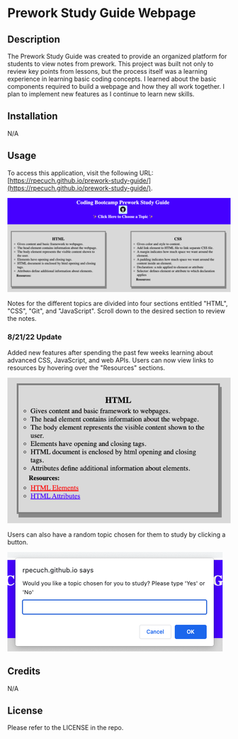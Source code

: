# Prework Study Guide Webpage

## Description

The Prework Study Guide was created to provide an organized platform for students to view notes from prework. This project was built not only to review key points from lessons, but the process itself was a learning experience in learning basic coding concepts. I learned about the basic components required to build a webpage and how they all work together. I plan to implement new features as I continue to learn new skills.

## Installation

N/A

## Usage

To access this application, visit the following URL: [https://rpecuch.github.io/prework-study-guide/](https://rpecuch.github.io/prework-study-guide/).

![home page](./assets/images/landing-page.png)


Notes for the different topics are divided into four sections entitled "HTML", "CSS", "Git", and "JavaScript". Scroll down to the desired section to review the notes.

### 8/21/22 Update

Added new features after spending the past few weeks learning about advanced CSS, JavaScript, and web APIs. Users can now view links to resources by hovering over the "Resources" sections. 

![displayed list of resources](./assets/images/display-resouces.png)

Users can also have a random topic chosen for them to study by clicking a button.

![window asking if user would like a topic chosen for them](./assets/images/choose-topic.png)

## Credits

N/A

## License

Please refer to the LICENSE in the repo.
